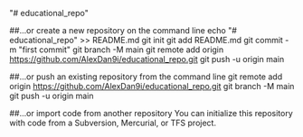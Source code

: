 "# educational_repo" 

##...or create a new repository on the command line
echo "# educational_repo" >> README.md
git init
git add README.md
git commit -m "first commit"
git branch -M main
git remote add origin https://github.com/AlexDan9i/educational_repo.git
git push -u origin main


##...or push an existing repository from the command line
git remote add origin https://github.com/AlexDan9i/educational_repo.git
git branch -M main
git push -u origin main

##...or import code from another repository
You can initialize this repository with code from a Subversion, Mercurial, or TFS project.
